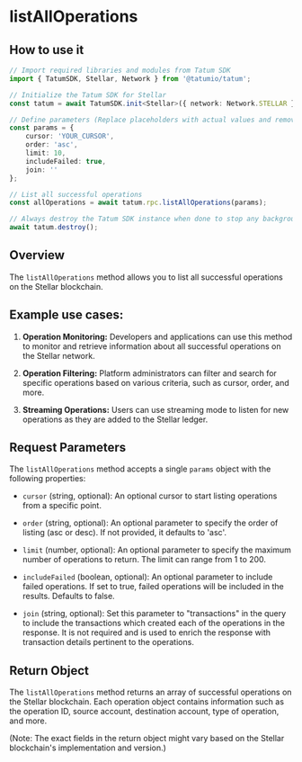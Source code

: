 # listAllOperations

## How to use it

```typescript
// Import required libraries and modules from Tatum SDK
import { TatumSDK, Stellar, Network } from '@tatumio/tatum';

// Initialize the Tatum SDK for Stellar
const tatum = await TatumSDK.init<Stellar>({ network: Network.STELLAR });

// Define parameters (Replace placeholders with actual values and remove redundant)
const params = {
    cursor: 'YOUR_CURSOR',
    order: 'asc',
    limit: 10,
    includeFailed: true,
    join: ''
};

// List all successful operations
const allOperations = await tatum.rpc.listAllOperations(params);

// Always destroy the Tatum SDK instance when done to stop any background processes
await tatum.destroy();
```

## Overview

The `listAllOperations` method allows you to list all successful operations on the Stellar blockchain.

## Example use cases:

1. **Operation Monitoring:**
   Developers and applications can use this method to monitor and retrieve information about all successful operations on the Stellar network.

2. **Operation Filtering:**
   Platform administrators can filter and search for specific operations based on various criteria, such as cursor, order, and more.

3. **Streaming Operations:**
   Users can use streaming mode to listen for new operations as they are added to the Stellar ledger.

## Request Parameters

The `listAllOperations` method accepts a single `params` object with the following properties:

- `cursor` (string, optional):
  An optional cursor to start listing operations from a specific point.

- `order` (string, optional):
  An optional parameter to specify the order of listing (asc or desc). If not provided, it defaults to 'asc'.

- `limit` (number, optional):
  An optional parameter to specify the maximum number of operations to return. The limit can range from 1 to 200.

- `includeFailed` (boolean, optional):
  An optional parameter to include failed operations. If set to true, failed operations will be included in the results. Defaults to false.

- `join` (string, optional): 
  Set this parameter to "transactions" in the query to include the transactions which created each of the operations in the response. It is not required and is used to enrich the response with transaction details pertinent to the operations.

## Return Object

The `listAllOperations` method returns an array of successful operations on the Stellar blockchain. Each operation object contains information such as the operation ID, source account, destination account, type of operation, and more.

(Note: The exact fields in the return object might vary based on the Stellar blockchain's implementation and version.)